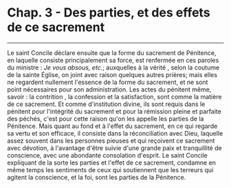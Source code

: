 # Chap. 3 - Des parties, et des effets de ce sacrement

***

Le saint Concile déclare ensuite que la forme du sacrement de Pénitence, en laquelle consiste principalement sa force, est renfermée en ces paroles du ministre : *Je vous absous, etc.*; auxquelles à la vérité , selon la coutume de la sainte Église, on joint avec raison quelques autres prières; mais elles ne regardent nullement l'essence de la forme du sacrement, et ne sont point nécessaires pour son administration. Les actes du pénitent même, savoir : la contrition , la confession et la satisfaction, sont comme la matière de ce sacrement. Et comme d'institution divine, ils sont requis dans le pénitent pour l'intégrité du sacrement et pour la rémission pleine et parfaite des péchés, c'est pour cette raison qu'on les appelle les parties de la Pénitence. Mais quant au fond et à l'effet du sacrement, en ce qui regarde sa vertu et son efficace, il consiste dans la réconciliation avec Dieu, laquelle assez souvent dans les personnes pieuses et qui reçoivent ce sacrement avec dévotion, à l'avantage d'être suivie d'une grande paix et tranquillité de conscience, avec une abondante consolation d'esprit. Le saint Concile expliquant de la sorte les parties et l'effet de ce sacrement, condamne en même temps les sentiments de ceux qui soutiennent que les terreurs qui agitent la conscience, et la foi, sont les parties de la Pénitence.
